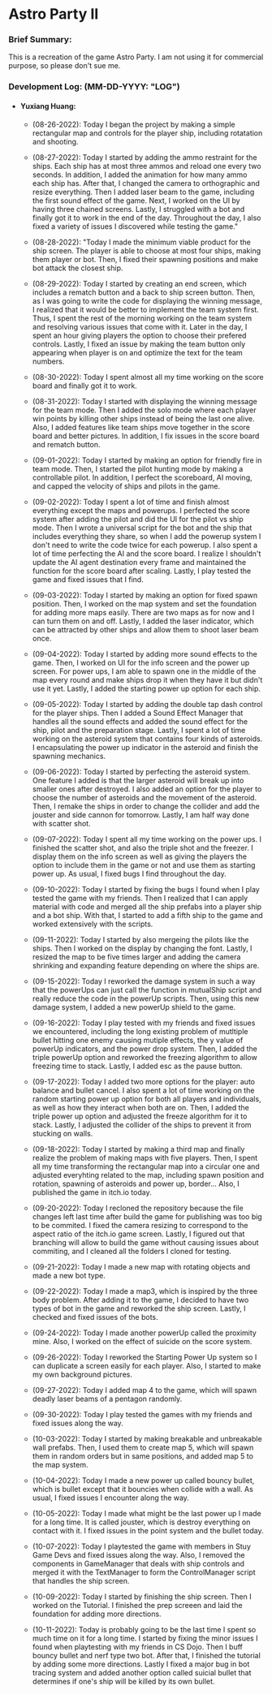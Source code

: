 # Astro Party II

### Brief Summary:
This is a recreation of the game Astro Party. I am not using it for commercial purpose, so please don't sue me.

### Development Log: (MM-DD-YYYY: "LOG")
* #### Yuxiang Huang:
    *  (08-26-2022): Today I began the project by making a simple rectangular map and controls for the player ship, including rotatation and shooting.
    *  (08-27-2022): Today I started by adding the ammo restraint for the ships. Each ship has at most three ammos and reload one every two seconds. In addition, I added the animation for how many ammo each ship has. After that, I changed the camera to orthographic and resize everything. Then I added laser beam to the game, including the first sound effect of the game. Next, I worked on the UI by having three chained screens. Lastly, I struggled with a bot and finally got it to work in the end of the day. Throughout the day, I also fixed a variety of issues I discovered while testing the game."
    *  (08-28-2022): "Today I made the minimum viable product for the ship screen. The player is able to choose at most four ships, making them player or bot. Then, I fixed their spawning positions and make bot attack the closest ship.
    *  (08-29-2022): Today I started by creating an end screen, which includes a rematch button and a back to ship screen button. Then, as I was going to write the code for displaying the winning message, I realized that it would be better to implement the team system first. Thus, I spent the rest of the morning working on the team system and resolving various issues that come with it. Later in the day, I spent an hour giving players the option to choose their prefered controls. Lastly, I fixed an issue by making the team button only appearing when player is on and optimize the text for the team numbers.
    *  (08-30-2022): Today I spent almost all my time working on the score board and finally got it to work.
    *  (08-31-2022): Today I started with displaying the winning message for the team mode. Then I added the solo mode where each player win points by killing other ships instead of being the last one alive. Also, I added features like team ships move together in the score board and better pictures. In addition, I fix issues in the score board and rematch button.
    *  (09-01-2022): Today I started by making an option for friendly fire in team mode. Then, I started the pilot hunting mode by making a controllable pilot. In addition, I perfect the scoreboard, AI moving, and capped the velocity of ships and pilots in the game.
    *  (09-02-2022): Today I spent a lot of time and finish almost everything except the maps and powerups. I perfected the score system after adding the pilot and did the UI for the pilot vs ship mode. Then I wrote a universal script for the bot and the ship that includes everything they share, so when I add the powerup system I don't need to write the code twice for each powerup. I also spent a lot of time perfecting the AI and the score board. I realize I shouldn't update the AI agent destination every frame and maintained the function for the score board after scaling. Lastly, I play tested the game and fixed issues that I find.
    *  (09-03-2022): Today I started by making an option for fixed spawn position. Then, I worked on the map system and set the foundation for adding more maps easily. There are two maps as for now and I can turn them on and off. Lastly, I added the laser indicator, which can be attracted by other ships and allow them to shoot laser beam once.
    *  (09-04-2022): Today I started by adding more sound effects to the game. Then, I worked on UI for the info screen and the power up screen. For power ups, I am able to spawn one in the middle of the map every round and make ships drop it when they have it but didn't use it yet. Lastly, I added the starting power up option for each ship. 
    *  (09-05-2022): Today I started by adding the double tap dash control for the player ships. Then I added a Sound Effect Manager that handles all the sound effects and added the sound effect for the ship, pilot and the preparation stage. Lastly, I spent a lot of time working on the asteroid system that contains four kinds of asteroids. I encapsulating the power up indicator in the asteroid and finish the spawning mechanics.
    *  (09-06-2022): Today I started by perfecting the asteroid system. One feature I added is that the larger asteroid will break up into smaller ones after destroyed. I also added an option for the player to choose the number of asteroids and the movement of the asteroid. Then, I remake the ships in order to change the collider and add the jouster and side cannon for tomorrow. Lastly, I am half way done with scatter shot.
    *  (09-07-2022): Today I spent all my time working on the power ups. I finished the scatter shot, and also the triple shot and the freezer. I display them on the info screen as well as giving the players the option to include them in the game or not and use them as starting power up. As usual, I fixed bugs I find throughout the day.
    
    *  (09-10-2022): Today I started by fixing the bugs I found when I play tested the game with my friends. Then I realized that I can apply material with code and merged all the ship prefabs into a player ship and a bot ship. With that, I started to add a fifth ship to the game and worked extensively with the scripts.
    *  (09-11-2022): Today I started by also mergeing the pilots like the ships. Then I worked on the display by changing the font. Lastly, I resized the map to be five times larger and adding the camera shrinking and expanding feature depending on where the ships are.
    
    *  (09-15-2022): Today I reworked the damage system in such a way that the powerUps can just call the function in mutualShip script and really reduce the code in the powerUp scripts. Then, using this new damage system, I added a new powerUp shield to the game.
    *  (09-16-2022): Today I play tested with my friends and fixed issues we encountered, including the long existing problem of mutltiple bullet hitting one enemy causing mutiple effects, the y value of powerUp indicators, and the power drop system. Then, I added the triple powerUp option and reworked the freezing algorithm to allow freezing time to stack. Lastly, I added esc as the pause button.
    *  (09-17-2022): Today I added two more options for the player: auto balance and bullet cancel. I also spent a lot of time working on the random starting power up option for both all players and individuals, as well as how they interact when both are on. Then, I added the triple power up option and adjusted the freeze algorithm for it to stack. Lastly, I adjusted the collider of the ships to prevent it from stucking on walls.
    *  (09-18-2022): Today I started by making a third map and finally realize the problem of making maps with five players. Then, I spent all my time transforming the rectangular map into a circular one and adjusted everyhting related to the map, including spawn position and rotation, spawning of asteroids and power up, border... Also, I published the game in itch.io today.
    
    *  (09-20-2022): Today I recloned the repository because the file changes left last time after build the game for publishing was too big to be commited. I fixed the camera resizing to correspond to the aspect ratio of the itch.io game screen. Lastly, I figured out that branching will allow to build the game without causing issues about commiting, and I cleaned all the folders I cloned for testing.
    *  (09-21-2022): Today I made a new map with rotating objects and made a new bot type.
    *  (09-22-2022): Today I made a map3, which is inspired by the three body problem. After adding it to the game, I decided to have two types of bot in the game and reworked the ship screen. Lastly, I checked and fixed issues of the bots.
    
    *  (09-24-2022): Today I made another powerUp called the proximity mine. Also, I worked on the effect of suicide on the score system.
    
    *  (09-26-2022): Today I reworked the Starting Power Up system so I can duplicate a screen easily for each player. Also, I started to make my own background pictures.
    *  (09-27-2022): Today I added map 4 to the game, which will spawn deadly laser beams of a pentagon randomly.
    
    *  (09-30-2022): Today I play tested the games with my friends and fixed issues along the way.
    
    *  (10-03-2022): Today I started by making breakable and unbreakable wall prefabs. Then, I used them to create map 5, which will spawn them in random orders but in same positions, and added map 5 to the map system.
    *  (10-04-2022): Today I made a new power up called bouncy bullet, which is bullet except that it bouncies when collide with a wall. As usual, I fixed issues I encounter along the way. 
    *  (10-05-2022): Today I made what might be the last power up I made for a long time. It is called jouster, which is destroy everything on contact with it. I fixed issues in the point system and the bullet today.
    
    *  (10-07-2022): Today I playtested the game with members in Stuy Game Devs and fixed issues along the way. Also, I removed the components in GameManager that deals with ship controls and merged it with the TextManager to form the ControlManager script that handles the ship screen.
        
    *  (10-09-2022): Today I started by finishing the ship screen. Then I worked on the Tutorial. I finished the prep screeen and laid the foundation for adding more directions.
    
     *  (10-11-2022): Today is probably going to be the last time I spent so much time on it for a long time. I started by fixing the minor issues I found when playtesting with my friends in CS Dojo. Then I buff bouncy bullet and nerf type two bot. After that, I finished the tutorial by adding some more directions. Lastly I fixed a major bug in bot tracing system and added another option called suicial bullet that determines if one's ship will be killed by its own bullet.
